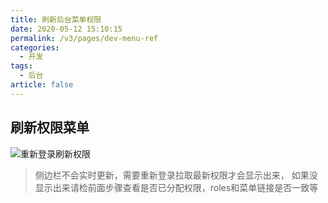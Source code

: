 ```yaml
---
title: 刷新后台菜单权限
date: 2020-05-12 15:10:15
permalink: /v3/pages/dev-menu-ref
categories: 
  - 开发
tags: 
  - 后台
article: false
---
```


## 刷新权限菜单

<img :src="$withBase('/img/dev/adminweblogout.jpg')" alt="重新登录刷新权限">

> 侧边栏不会实时更新，需要重新登录拉取最新权限才会显示出来，
> 如果没显示出来请检前面步骤查看是否已分配权限，roles和菜单链接是否一致等
